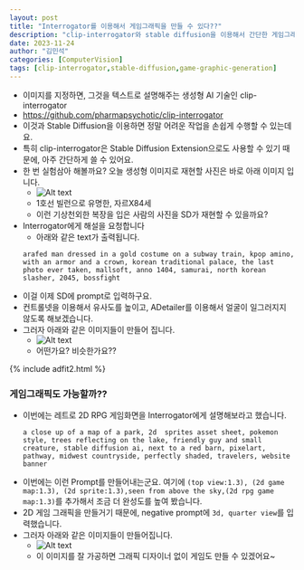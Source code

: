 ```yaml
---
layout: post
title: "Interrogator를 이용해서 게임그래픽을 만들 수 있다??"
description: "clip-interrogator와 stable diffusion을 이용해서 간단한 게임그래픽 이미지를 만들어 보겠습니다"
date: 2023-11-24
author: "김민석"
categories: [ComputerVision]
tags: [clip-interrogator,stable-diffusion,game-graphic-generation]
---
```

- 이미지를 지정하면, 그것을 텍스트로 설명해주는 생성형 AI 기술인 clip-interrogator
- https://github.com/pharmapsychotic/clip-interrogator
- 이것과 Stable Diffusion을 이용하면 정말 어려운 작업을 손쉽게 수행할 수 있는데요.
- 특히 clip-interrogator은 Stable Diffusion Extension으로도 사용할 수 있기 때문에, 아주 간단하게 쓸 수 있어요.
- 한 번 실험삼아 해볼까요? 오늘 생성형 이미지로 재현할 사진은 바로 아래 이미지 입니다.
  - ![Alt text](https://reddol18.github.io/dev5min/images/20231130/image.png)
  - 1호선 빌런으로 유명한, 자르X84세
  - 이런 기상천외한 복장을 입은 사람의 사진을 SD가 재현할 수 있을까요?
- Interrogator에게 해설을 요청합니다
    - 아래와 같은 text가 출력됩니다.
    ```
    arafed man dressed in a gold costume on a subway train, kpop amino, with an armor and a crown, korean traditional palace, the last photo ever taken, mallsoft, anno 1404, samurai, north korean slasher, 2045, bossfight
    ```
- 이걸 이제 SD에 prompt로 입력하구요.
- 컨트롤넷을 이용해서 유사도를 높이고, ADetailer를 이용해서 얼굴이 일그러지지 않도록 해보겠습니다.
- 그러자 아래와 같은 이미지들이 만들어 집니다.
  - ![Alt text](https://reddol18.github.io/dev5min/images/20231130/image2.png)
  - 어떤가요? 비슷한가요??
  
 {% include adfit2.html %}

### 게임그래픽도 가능할까??
- 이번에는 레트로 2D RPG 게임화면을 Interrogator에게 설명해보라고 했습니다.
    ```
    a close up of a map of a park, 2d  sprites asset sheet, pokemon style, trees reflecting on the lake, friendly guy and small creature, stable diffusion ai, next to a red barn, pixelart, pathway, midwest countryside, perfectly shaded, travelers, website banner
    ``` 
- 이번에는 이런 Prompt를 만들어내는군요. 여기에 ``(top view:1.3), (2d game map:1.3), (2d sprite:1.3),seen from above the sky,(2d rpg game map:1.3)``를 추가해서 조금 더 완성도를 높여 봤습니다.    
- 2D 게임 그래픽을 만들거기 때문에, negative prompt에 ``3d, quarter view``를 입력했습니다.
- 그러자 아래와 같은 이미지들이 만들어집니다.
  - ![Alt text](https://reddol18.github.io/dev5min/images/20231130/image3.png)
  - 이 이미지를 잘 가공하면 그래픽 디자이너 없이 게임도 만들 수 있겠어요~